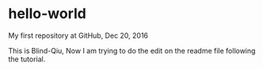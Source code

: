 # hello-world
My first repository at GitHub, Dec 20, 2016

This is Blind-Qiu, Now I am trying to do the edit on the readme file following the tutorial.
